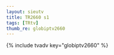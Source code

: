 ```yaml
--- 
layout: sieutv
title: TR2660 s1
tags: [TRtv]
thumb_re: globiptv2660
---
```

{% include tvadv key="globiptv2660" %} 
